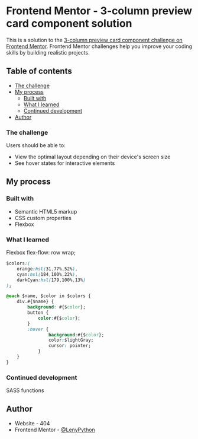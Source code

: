 # Frontend Mentor - 3-column preview card component solution

This is a solution to the [3-column preview card component challenge on Frontend Mentor](https://www.frontendmentor.io/challenges/3column-preview-card-component-pH92eAR2-). Frontend Mentor challenges help you improve your coding skills by building realistic projects. 

## Table of contents

- [The challenge](#the-challenge)
- [My process](#my-process)
  - [Built with](#built-with)
  - [What I learned](#what-i-learned)
  - [Continued development](#continued-development)
- [Author](#author)

### The challenge

Users should be able to:

- View the optimal layout depending on their device's screen size
- See hover states for interactive elements

## My process

### Built with

- Semantic HTML5 markup
- CSS custom properties
- Flexbox

### What I learned

Flexbox flex-flow: row wrap;

```css
$colors:(
	orange:hsl(31,77%,52%),
	cyan:hsl(184,100%,22%),
	darkCyan:hsl(179,100%,13%)
);

@each $name, $color in $colors {
	div.#{$name} {
		background: #{$color};
		button {
			color:#{$color};
		}
		:hover {
				background:#{$color};
				color:$lightGray;
				cursor: pointer;
			}
	}
}
```

### Continued development

SASS functions

## Author

- Website - 404
- Frontend Mentor - [@LenyPython](https://www.frontendmentor.io/profile/LenyPython)


